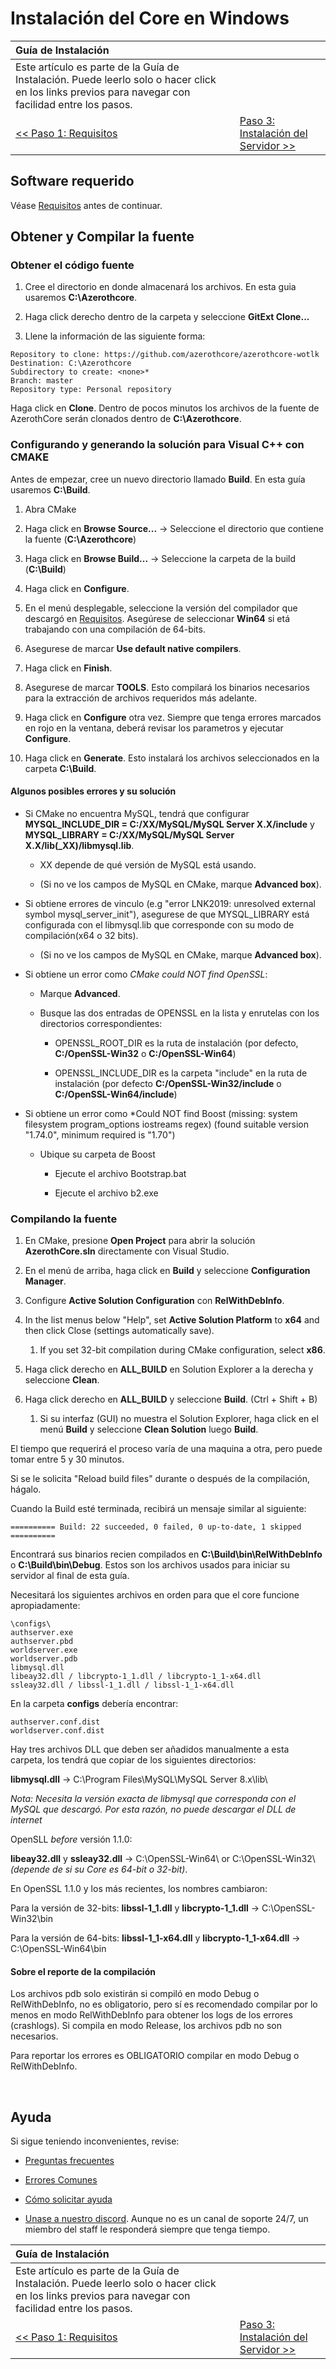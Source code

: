 # Instalación del Core en Windows

| Guía de Instalación | |
| :- | :- |
| Este artículo es parte de la Guía de Instalación. Puede leerlo solo o hacer click en los links previos para navegar con facilidad entre los pasos. |
| [<< Paso 1: Requisitos](requirements.md) | [Paso 3: Instalación del Servidor >>](server-setup.md) |

## Software requerido

Véase [Requisitos](requirements.md) antes de continuar.

## Obtener y Compilar la fuente

### Obtener el código fuente

1. Cree el directorio en donde almacenará los archivos. En esta guia usaremos **C:\Azerothcore**.

1. Haga click derecho dentro de la carpeta y seleccione **GitExt Clone...**

1. Llene la información de las siguiente forma:

```
Repository to clone: https://github.com/azerothcore/azerothcore-wotlk
Destination: C:\Azerothcore
Subdirectory to create: <none>*
Branch: master
Repository type: Personal repository
```

Haga click en **Clone**. Dentro de pocos minutos los archivos de la fuente de AzerothCore serán clonados dentro de **C:\Azerothcore**.

### Configurando y generando la solución para Visual C++ con CMAKE

Antes de empezar, cree un nuevo directorio llamado **Build**. En esta guía usaremos **C:\Build**.

1. Abra CMake

1. Haga click en **Browse Source...** → Seleccione el directorio que contiene la fuente (**C:\Azerothcore**)

1. Haga click en  **Browse Build...** → Seleccione la carpeta de la build (**C:\Build**)

1. Haga click en  **Configure**.

1. En el menú desplegable, seleccione la versión del compilador que descargó en [Requisitos](windows-requirements.md). Asegúrese de seleccionar **Win64** si etá trabajando con una compilación de 64-bits.

1. Asegurese de marcar **Use default native compilers**.

1. Haga click en  **Finish**.

1. Asegurese de marcar **TOOLS**. Esto compilará los binarios necesarios para la extracción de archivos requeridos más adelante.

1. Haga click en **Configure** otra vez. Siempre que tenga errores marcados en rojo en la ventana, deberá revisar los parametros y ejecutar **Configure**.

1. Haga click en **Generate**. Esto instalará los archivos seleccionados en la carpeta **C:\Build**.

#### Algunos posibles errores y su solución

- Si CMake no encuentra MySQL, tendrá que configurar **MYSQL_INCLUDE_DIR = C:/XX/MySQL/MySQL Server X.X/include** y **MYSQL_LIBRARY = C:/XX/MySQL/MySQL Server X.X/lib(_XX)/libmysql.lib**.

    - XX depende de qué versión de MySQL está usando.
    
    - (Si no ve los campos de MySQL en CMake, marque **Advanced box**).
    
- Si obtiene errores de vinculo (e.g "error LNK2019: unresolved external symbol mysql_server_init"), asegurese de que MYSQL_LIBRARY está configurada con el libmysql.lib que corresponde con su modo de compilación(x64 o 32 bits).

    - (Si no ve los campos de MySQL en CMake, marque **Advanced box**).

- Si obtiene un error como *CMake could NOT find OpenSSL*:
    
    - Marque **Advanced**.
    
    - Busque las dos entradas de OPENSSL en la lista y enrutelas con los directorios correspondientes:

        - OPENSSL_ROOT_DIR es la ruta de instalación (por defecto, **C:/OpenSSL-Win32** o **C:/OpenSSL-Win64**)
        
        - OPENSSL_INCLUDE_DIR es la carpeta "include" en la ruta de instalación (por defecto **C:/OpenSSL-Win32/include** o **C:/OpenSSL-Win64/include**)

- Si obtiene un error como *Could NOT find Boost (missing: system filesystem program_options iostreams regex) (found suitable version "1.74.0", minimum required is "1.70")

    - Ubique su carpeta de Boost

        - Ejecute el archivo Bootstrap.bat

        - Ejecute el archivo b2.exe 

### Compilando la fuente

1. En CMake, presione **Open Project** para abrir la solución **AzerothCore.sln** directamente con Visual Studio.

1. En el menú de arriba, haga click en **Build** y seleccione **Configuration Manager**.

1. Configure **Active Solution Configuration** con **RelWithDebInfo**.

1. In the list menus below "Help", set **Active Solution Platform** to **x64** and then click Close (settings automatically save).

    1. If you set 32-bit compilation during CMake configuration, select **x86**.

1. Haga click derecho en **ALL_BUILD** en Solution Explorer a la derecha y seleccione **Clean**.
 
1. Haga click derecho en **ALL_BUILD** y seleccione **Build**. (Ctrl + Shift + B)

    1. Si su interfaz (GUI) no muestra el Solution Explorer, haga click en el menú **Build** y seleccione **Clean Solution** luego **Build**.

El tiempo que requerirá el proceso varía de una maquina a otra, pero puede tomar entre 5 y 30 minutos.

Si se le solicita "Reload build files" durante o después de la compilación, hágalo.

Cuando la Build esté terminada, recibirá un mensaje similar al siguiente:

```
========== Build: 22 succeeded, 0 failed, 0 up-to-date, 1 skipped ==========
```

Encontrará sus binarios recien compilados en **C:\Build\bin\RelWithDebInfo** o **C:\Build\bin\Debug**. Estos son los archivos usados para iniciar su servidor al final de esta guía.

Necesitará los siguientes archivos en orden para que el core funcione apropiadamente:

```
\configs\
authserver.exe
authserver.pbd
worldserver.exe
worldserver.pdb
libmysql.dll
libeay32.dll / libcrypto-1_1.dll / libcrypto-1_1-x64.dll
ssleay32.dll / libssl-1_1.dll / libssl-1_1-x64.dll
```

En la carpeta **configs** debería encontrar:

```
authserver.conf.dist
worldserver.conf.dist
```

Hay tres archivos DLL que deben ser añadidos manualmente a esta carpeta, los tendrá que copiar de los siguientes directorios:

**libmysql.dll** → C:\Program Files\MySQL\MySQL Server 8.x\lib\

*Nota: Necesita la versión exacta de libmysql que corresponda con el MySQL que descargó. Por esta razón, no puede descargar el DLL de internet*

OpenSLL _before_ versión 1.1.0:

**libeay32.dll** y
**ssleay32.dll** → C:\OpenSSL-Win64\ or C:\OpenSSL-Win32\ *(depende de si su Core es 64-bit o 32-bit)*.

En OpenSSL 1.1.0 y los más recientes, los nombres cambiaron:

Para la versión de 32-bits:
**libssl-1_1.dll** y
**libcrypto-1_1.dll** → C:\OpenSSL-Win32\bin

Para la versión de 64-bits:
**libssl-1_1-x64.dll** y
**libcrypto-1_1-x64.dll** → C:\OpenSSL-Win64\bin

#### Sobre el reporte de la compilación

Los archivos pdb solo existirán si compiló en modo Debug o RelWithDebInfo, no es obligatorio, pero sí es recomendado compilar por lo menos en modo RelWithDebInfo para obtener los logs de los errores (crashlogs). Si compila en modo Release, los archivos pdb no son necesarios.

Para reportar los errores es OBLIGATORIO compilar en modo Debug o RelWithDebInfo.

<br>

## Ayuda

Si sigue teniendo inconvenientes, revise:

* [Preguntas frecuentes](faq.md)

* [Errores Comunes](common-errors.md)

* [Cómo solicitar ayuda](how-to-ask-for-help.md)

* [Unase a nuestro discord](https://discord.gg/gkt4y2x). Aunque no es un canal de soporte 24/7, un miembro del staff le responderá siempre que tenga tiempo.

| Guía de Instalación | |
| :- | :- |
| Este artículo es parte de la Guía de Instalación. Puede leerlo solo o hacer click en los links previos para navegar con facilidad entre los pasos. |
| [<< Paso 1: Requisitos](requirements.md) | [Paso 3: Instalación del Servidor >>](server-setup.md) |
